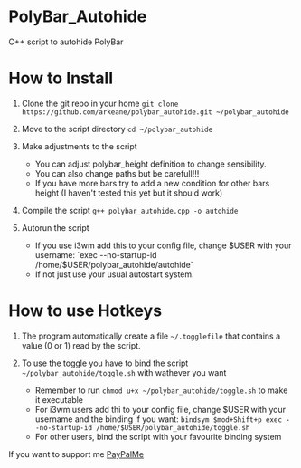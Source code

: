 # PolyBar_Autohide
C++ script to autohide PolyBar

# How to Install
1. Clone the git repo in your home `git clone https://github.com/arkeane/polybar_autohide.git ~/polybar_autohide`

2. Move to the script directory `cd ~/polybar_autohide`

3. Make adjustments to the script
     - You can adjust polybar_height definition to change sensibility.
     - You can also change paths but be carefull!!!
     - If you have more bars try to add a new condition for other bars height (I haven't tested this yet but it should work)
  
4. Compile the script `g++ polybar_autohide.cpp -o autohide`

5. Autorun the script
     - If you use i3wm add this to your config file, change $USER with your username:
          `exec --no-startup-id /home/$USER/polybar_autohide/autohide`
     - If not just use your usual autostart system.

# How to use Hotkeys
1. The program automatically create a file `~/.togglefile` that contains a value (0 or 1) read by the script.

2. To use the toggle you have to bind the script `~/polybar_autohide/toggle.sh` with wathever you want
     - Remember to run `chmod u+x ~/polybar_autohide/toggle.sh` to make it executable
     - For i3wm users add thi to your config file, change $USER with your username and the binding if you want:
          `bindsym $mod+Shift+p exec --no-startup-id /home/$USER/polybar_autohide/toggle.sh`
     - For other users, bind the script with your favourite binding system 


If you want to support me [PayPalMe](paypal.me/LudovicoPestarino)
